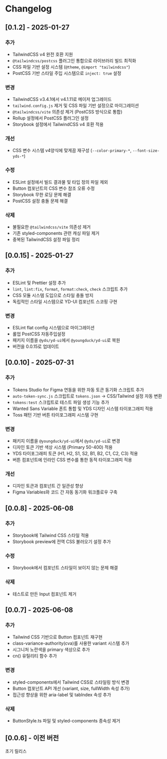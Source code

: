 # Changelog

## [0.1.2] - 2025-01-27

<!-- Tailwind v4버전 업에 따른 마이너버전 업 -->

### 추가

- TailwindCSS v4 완전 호환 지원
- `@tailwindcss/postcss` 플러그인 통합으로 라이브러리 빌드 최적화
- CSS 파일 기반 설정 시스템 (`@theme`, `@import "tailwindcss"`)
- PostCSS 기반 스타일 주입 시스템으로 `inject: true` 설정

### 변경

- TailwindCSS v3.4.1에서 v4.1.11로 메이저 업그레이드
- `tailwind.config.js` 제거 및 CSS 파일 기반 설정으로 마이그레이션
- `@tailwindcss/vite` 의존성 제거 (PostCSS 방식으로 통합)
- Rollup 설정에서 PostCSS 플러그인 설정
- Storybook 설정에서 TailwindCSS v4 호환 적용

### 개선

- CSS 변수 시스템 v4양식에 맞게끔 재구성 (`--color-primary-*`, `--font-size-yds-*`)

### 수정

- ESLint 설정에서 빌드 결과물 및 타입 정의 파일 제외
- Button 컴포넌트의 CSS 변수 참조 오류 수정
- Storybook 무한 로딩 문제 해결
- PostCSS 설정 충돌 문제 해결

### 삭제

- 불필요한 `@tailwindcss/vite` 의존성 제거
- 기존 styled-components 관련 캐싱 파일 제거
- 중복된 TailwindCSS 설정 파일 정리

## [0.0.15] - 2025-01-27

### 추가

- ESLint 및 Prettier 설정 추가
- `lint`, `lint:fix`, `format`, `format:check`, `check` 스크립트 추가
- CSS 모듈 시스템 도입으로 스타일 충돌 방지
- 독립적인 스타일 시스템으로 YD-UI 컴포넌트 스코핑 구현

### 변경

- ESLint flat config 시스템으로 마이그레이션
- 롤업 PostCSS 자동주입설정
- 패키지 이름을 `@yds/yd-ui`에서 `@youngduck/yd-ui`로 복원
- 버전을 0.0.15로 업데이트


## [0.0.10] - 2025-07-31

### 추가

- Tokens Studio for Figma 연동을 위한 자동 토큰 동기화 스크립트 추가
- `auto-token-sync.js` 스크립트로 `tokens.json` → CSS/Tailwind 설정 자동 변환
- `tokens:test` 스크립트로 테스트 파일 생성 기능 추가
- Wanted Sans Variable 폰트 통합 및 YDS 디자인 시스템 타이포그래피 적용
- Toss 패턴 기반 버튼 타이포그래피 시스템 구현

### 변경

- 패키지 이름을 `@youngduck/yd-ui`에서 `@yds/yd-ui`로 변경
- 디자인 토큰 기반 색상 시스템 (Primary 50-400) 적용
- YDS 타이포그래피 토큰 (H1, H2, S1, S2, B1, B2, C1, C2, C3) 적용
- 버튼 컴포넌트에 인라인 CSS 변수를 통한 동적 타이포그래피 적용

### 개선

- 디자인 토큰과 컴포넌트 간 일관성 향상
- Figma Variables와 코드 간 자동 동기화 워크플로우 구축

## [0.0.8] - 2025-06-08

### 추가

- Storybook에 Tailwind CSS 스타일 적용
- Storybook preview에 전역 CSS 불러오기 설정 추가

### 수정

- Storybook에서 컴포넌트 스타일이 보이지 않는 문제 해결

### 삭제

- 테스트로 만든 Input 컴포넌트 제거

## [0.0.7] - 2025-06-08

### 추가

- Tailwind CSS 기반으로 Button 컴포넌트 재구현
- class-variance-authority(cva)를 사용한 variant 시스템 추가
- 시그니처 노란색을 primary 색상으로 추가
- cn() 유틸리티 함수 추가

### 변경

- styled-components에서 Tailwind CSS로 스타일링 방식 변경
- Button 컴포넌트 API 개선 (variant, size, fullWidth 속성 추가)
- 접근성 향상을 위한 aria-label 및 tabIndex 속성 추가

### 삭제

- ButtonStyle.ts 파일 및 styled-components 종속성 제거

## [0.0.6] - 이전 버전

초기 릴리스
